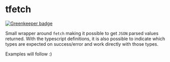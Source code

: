 # tfetch

[![Greenkeeper badge](https://badges.greenkeeper.io/OmniCar/tfetch.svg)](https://greenkeeper.io/)

Small wrapper around `fetch` making it possible to get `JSON` parsed values returned.
With the typescript definitions, it is also possible to indicate which types are expected on success/error and work directly with those types.

Examples will follow :)
